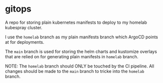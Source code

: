 # gitops
A repo for storing plain kubernetes manifests to deploy to my homelab kubespray cluster.

I use the `homelab` branch as my plain manifests branch which ArgoCD points at for deployments.

The `main` branch is used for storing the helm charts and kustomize overlays that are relied on for generating plain manifests in `homelab` branch.

NOTE: The `homelab` branch should ONLY be touched by the CI pipeline. All changes should be made to the `main` branch to tricke into the `homelab` branch.

